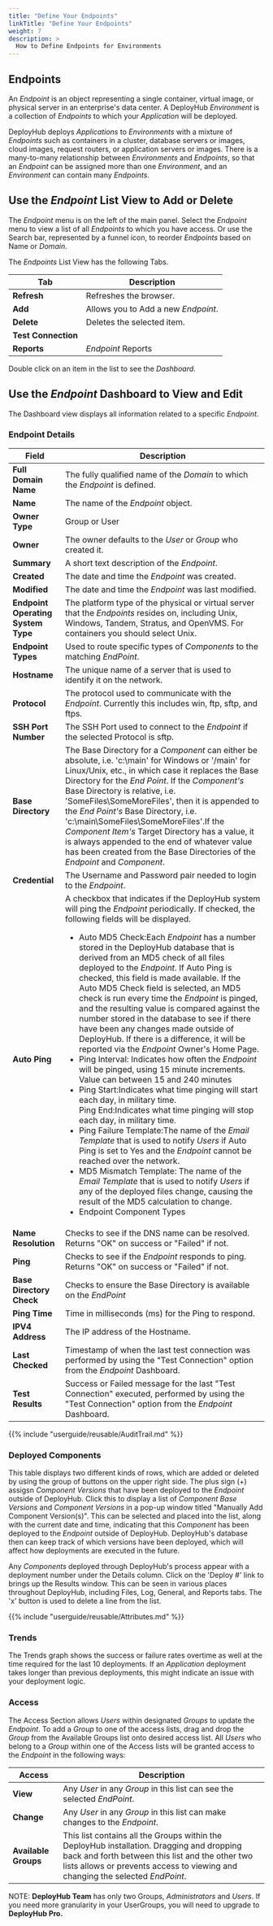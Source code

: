 ```yaml
---
title: "Define Your Endpoints"
linkTitle: "Define Your Endpoints"
weight: 7
description: >
  How to Define Endpoints for Environments
---
```

## Endpoints

An _Endpoint_ is an object representing a single container, virtual image, or physical server in an enterprise's data center. A DeployHub _Environment_ is a collection of _Endpoints_ to which your _Application_ will be deployed.

 DeployHub deploys _Applications_ to _Environments_ with a mixture of _Endpoints_ such as containers in a cluster,  database servers or images, cloud images, request routers, or application servers or images. There is a many-to-many relationship between _Environments_ and _Endpoints_, so that an _Endpoint_ can be assigned more than one _Environment_, and an _Environment_ can contain many _Endpoints_.

## Use the _Endpoint_ List View to Add or Delete

The _Endpoint_ menu is on the left of the main panel. Select the _Endpoint_ menu to view a list of all _Endpoints_ to which you have access. Or use the Search bar, represented by a funnel icon, to reorder _Endpoints_ based on Name or _Domain_.

The _Endpoints_ List View has the following Tabs.

| Tab | Description |
| --- | --- |
|**Refresh** | Refreshes the browser. |
| **Add** | Allows you to Add a new _Endpoint_. |
| **Delete** | Deletes the selected item. |
| **Test Connection**|
| **Reports** | _Endpoint_ Reports |

Double click on an item in the list to see the _Dashboard_.

## Use the _Endpoint_ Dashboard to View and Edit

The Dashboard view displays all information related to a specific _Endpoint_. 

### Endpoint Details

| Field | Description |
| --- | --- |
| **Full Domain Name** | The fully qualified name of the _Domain_ to which the _Endpoint_ is defined.|
| **Name** | The name of the _Endpoint_ object. |
| **Owner Type** | Group or User |
| **Owner** | The owner defaults to the _User_ or _Group_ who created it. |
| **Summary** | A short text description of the _Endpoint_. |
| **Created** | The date and time the _Endpoint_ was created. |
| **Modified**| The date and time the _Endpoint_ was last modified. |
| **Endpoint Operating System Type** | The platform type of the physical or virtual server that the _Endpoints_ resides on, including Unix, Windows, Tandem, Stratus, and OpenVMS. For containers you should select Unix. |
| **Endpoint Types** | Used to route specific types of _Components_ to the matching _EndPoint_.|
| **Hostname**| The unique name of a server that is used to identify it on the network. |
| **Protocol** | The protocol used to communicate with the _Endpoint_. Currently this includes win, ftp, sftp, and ftps. |
| **SSH Port Number** | The SSH Port used to connect to the _Endpoint_ if the selected Protocol is sftp. |
| **Base Directory** | The Base Directory for a _Component_ can either be absolute, i.e. 'c:\main' for Windows or '/main' for Linux/Unix, etc., in which case it replaces the Base Directory for the _End Point_. If the _Component's_ Base Directory is relative, i.e. 'SomeFiles\SomeMoreFiles', then it is appended to the _End Point's_ Base Directory, i.e. 'c:\main\SomeFiles\SomeMoreFiles'.If the _Component Item's_ Target Directory has a value, it is always appended to the end of whatever value has been created from the Base Directories of the _Endpoint_ and _Component_. |
| **Credential** | The Username and Password pair needed to login to the _Endpoint_. |
| **Auto Ping** | A checkbox that indicates if the DeployHub system will ping the _Endpoint_ periodically. If checked, the following fields will be displayed. <ul><li>Auto MD5 Check:Each _Endpoint_ has a number stored in the DeployHub database that is derived from an MD5 check of all files deployed to the _Endpoint_. If Auto Ping is checked, this field is made available. If the Auto MD5 Check field is selected, an MD5 check is run every time the _Endpoint_ is pinged, and the resulting value is compared against the number stored in the database to see if there have been any changes made outside of DeployHub. If there is a difference, it will be reported via the _Endpoint_ Owner's Home Page. </li> <li>Ping Interval: Indicates how often the _Endpoint_ will be pinged, using 15 minute increments. Value can between 15 and 240 minutes</li><li> Ping Start:Indicates what time pinging will start each day, in military time.</li></li>Ping End:Indicates what time pinging will stop each day, in military time.</li><li>Ping Failure Template:The name of the _Email Template_ that is used to notify _Users_ if Auto Ping is set to Yes and the _Endpoint_ cannot be reached over the network. </li><li>MD5 Mismatch Template: The name of the _Email Template_ that is used to notify _Users_ if any of the deployed files change, causing the result of the MD5 calculation to change.</li><li>Endpoint Component Types</ul>|
|**Name Resolution**| Checks to see if the DNS name can be resolved. Returns "OK" on success or "Failed" if not. |
|**Ping**| Checks to see if the _Endpoint_ responds to ping. Returns "OK" on success or "Failed" if not.|
|**Base Directory Check**| Checks to ensure the Base Directory is available on the _EndPoint_|
|**Ping Time**| Time in milliseconds (ms) for the Ping to respond.|
|**IPV4 Address**| The IP address of the Hostname.|
|**Last Checked**| Timestamp of when the last test connection was performed by using the "Test Connection" option from the _Endpoint_ Dashboard.|
|**Test Results**| Success or Failed message for the last "Test Connection" executed, performed by using the "Test Connection" option from the _Endpoint_ Dashboard.|

{{% include "userguide/reusable/AuditTrail.md" %}}

### Deployed Components

This table displays two different kinds of rows, which are added or deleted by using the group of buttons on the upper right side. The plus sign (+) assigsn _Component Versions_ that have been deployed to the _Endpoint_ outside of DeployHub. Click this to display a list of _Component Base Versions_ and _Component Versions_ in a pop-up window titled "Manually Add Component Version(s)". This can be selected and placed into the list, along with the current date and time, indicating that this _Component_ has been deployed to the _Endpoint_ outside of DeployHub.  DeployHub's database then can keep track of which versions have been deployed, which will affect how deployments are executed in the future.

Any _Components_ deployed through DeployHub's process appear with a deployment number under the Details column. Click on the 'Deploy #' link to brings up the Results window. This can be seen in various places throughout DeployHub, including Files, Log, General, and Reports tabs. The 'x' button is used to delete a line from the list.

{{% include "userguide/reusable/Attributes.md" %}}

### Trends

The Trends graph shows the success or failure rates overtime as well at the time required for the last 10 deployments. If an _Application_ deployment takes longer than previous deployments, this might indicate an issue with your deployment logic.

### Access

The Access Section allows _Users_ within designated _Groups_ to update the _Endpoint_. To add a _Group_ to one of the access lists, drag and drop the _Group_ from the Available Groups list onto desired access list. All _Users_ who belong to a _Group_ within one of the Access lists will be granted access to the _Endpoint_ in the following ways:

| Access | Description |
| --- | --- |
|**View**| Any _User_ in any _Group_ in this list can see the selected _EndPoint_. |
|**Change**| Any _User_ in any _Group_ in this list can make changes to the _Endpoint_. |
|**Available Groups**|This list contains all the Groups within the DeployHub installation. Dragging and dropping back and forth between this list and the other two lists allows or prevents access to viewing and changing the selected _EndPoint_.

NOTE: **DeployHub Team** has only two Groups, _Administrators_ and _Users_. If you need more granularity in your UserGroups, you will need to upgrade to **DeployHub Pro.**
